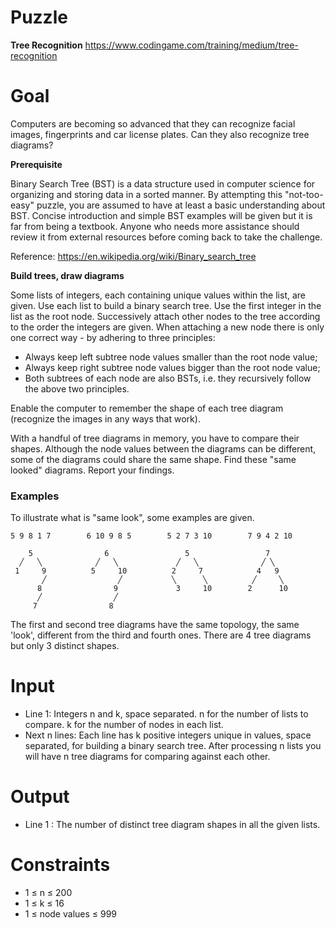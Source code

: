 # Puzzle 
**Tree Recognition** https://www.codingame.com/training/medium/tree-recognition

# Goal
Computers are becoming so advanced that they can recognize facial images, fingerprints and car license plates. Can they also recognize tree diagrams?

**Prerequisite**

Binary Search Tree (BST) is a data structure used in computer science for organizing and storing data in a sorted manner. By attempting this "not-too-easy" puzzle, you are assumed to have at least a basic understanding about BST. Concise introduction and simple BST examples will be given but it is far from being a textbook. Anyone who needs more assistance should review it from external resources before coming back to take the challenge.

Reference: https://en.wikipedia.org/wiki/Binary_search_tree

**Build trees, draw diagrams**

Some lists of integers, each containing unique values within the list, are given. Use each list to build a binary search tree. Use the first integer in the list as the root node. Successively attach other nodes to the tree according to the order the integers are given. When attaching a new node there is only one correct way - by adhering to three principles:

- Always keep left subtree node values smaller than the root node value;
- Always keep right subtree node values bigger than the root node value;
- Both subtrees of each node are also BSTs, i.e. they recursively follow the above two principles.

Enable the computer to remember the shape of each tree diagram (recognize the images in any ways that work).

With a handful of tree diagrams in memory, you have to compare their shapes. Although the node values between the diagrams can be different, some of the diagrams could share the same shape. Find these "same looked" diagrams. Report your findings.

### Examples
To illustrate what is "same look", some examples are given.
```
5 9 8 1 7        6 10 9 8 5        5 2 7 3 10        7 9 4 2 10

    5                6                 5                 7
  ╱   ╲            ╱   ╲             ╱   ╲              ╱ ╲
 1     9          5     10          2     7            4   9
       ╱                ╱           ╲      ╲          ╱     ╲
      8                9             3     10        2      10
      ╱                ╱
     7                8
```


The first and second tree diagrams have the same topology, the same 'look', different from the third and fourth ones. There are 4 tree diagrams but only 3 distinct shapes.

# Input
- Line 1: Integers n and k, space separated. n for the number of lists to compare. k for the number of nodes in each list.
- Next n lines: Each line has k positive integers unique in values, space separated, for building a binary search tree. After processing n lists you will have n tree diagrams for comparing against each other.
# Output
- Line 1 : The number of distinct tree diagram shapes in all the given lists.
# Constraints
- 1 ≤ n ≤ 200
- 1 ≤ k ≤ 16
- 1 ≤ node values ≤ 999
